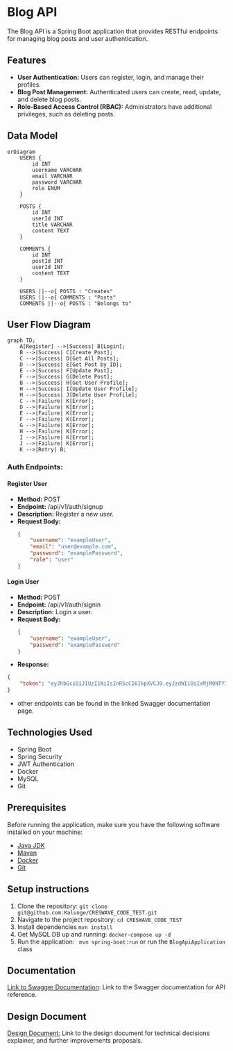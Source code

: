 # Blog API
The Blog API is a Spring Boot application that provides RESTful endpoints for managing blog posts and user authentication.

## Features
* **User Authentication:** Users can register, login, and manage their profiles.
* **Blog Post Management:** Authenticated users can create, read, update, and delete blog posts.
* **Role-Based Access Control (RBAC):** Administrators have additional privileges, such as deleting posts.

## Data Model
```mermaid
erDiagram
    USERS {
        id INT
        username VARCHAR
        email VARCHAR
        password VARCHAR
        role ENUM
    }

    POSTS {
        id INT 
        userId INT 
        title VARCHAR
        content TEXT
    }

    COMMENTS {
        id INT 
        postId INT 
        userId INT 
        content TEXT
    }

    USERS ||--o{ POSTS : "Creates"
    USERS ||--o{ COMMENTS : "Posts"
    COMMENTS ||--o{ POSTS : "Belongs to"

```

## User Flow Diagram
```mermaid
graph TD;
    A[Register] -->|Success| B[Login];
    B -->|Success| C[Create Post];
    C -->|Success| D[Get All Posts];
    D -->|Success| E[Get Post by ID];
    E -->|Success| F[Update Post];
    F -->|Success| G[Delete Post];
    B -->|Success| H[Get User Profile];
    H -->|Success| I[Update User Profile];
    H -->|Success| J[Delete User Profile];
    C -->|Failure| K[Error];
    D -->|Failure| K[Error];
    E -->|Failure| K[Error];
    F -->|Failure| K[Error];
    G -->|Failure| K[Error];
    H -->|Failure| K[Error];
    I -->|Failure| K[Error];
    J -->|Failure| K[Error];
    K -->|Retry| B;

```
### Auth Endpoints:

#### Register User
- **Method:** POST
- **Endpoint:** /api/v1/auth/signup
- **Description:** Register a new user.
- **Request Body:**
  ```json
  {
      "username": "exampleUser",
      "email": "user@example.com",
      "password": "examplePassword",
      "role": "user"
  }

#### Login User
- **Method:** POST
- **Endpoint:** /api/v1/auth/signin
- **Description:** Login a  user.
- **Request Body:**
  ```json
  {
      "username": "exampleUser",
      "password": "examplePassword"
  }
- **Response:**
```json
{
    "token": "eyJhbGciOiJIUzI1NiIsInR5cCI6IkpXVCJ9.eyJzdWIiOiIxMjM0NTY3ODkwIiwibmFtZSI6IkpvaG4gRG9lIiwiaWF0IjoxNTE2MjM5MDIyfQ.SflKxwRJSMeKKF2QT4fwpMeJf36POk6yJV_adQssw5c"
}

```
- other endpoints can be found in the linked Swagger documentation page. 

## Technologies Used
- Spring Boot
- Spring Security
- JWT Authentication
- Docker
- MySQL
- Git

## Prerequisites
Before running the application, make sure you have the following software installed on your machine:
* [Java JDK](https://www.oracle.com/ke/java/technologies/downloads/)
* [Maven](https://maven.apache.org/install.html)
* [Docker](https://www.docker.com/)
* [Git](https://git-scm.com/)

## Setup instructions
1. Clone the repository: 
```git clone git@github.com:Kalunge/CRESWAVE_CODE_TEST.git```
2. Navigate to the project repository: 
```cd CRESWAVE_CODE_TEST```
3. Install dependencies
`mvn install`
4. Get MySQL DB up and running: 
```docker-compose up -d```
5. Run the application: 
``` mvn spring-boot:run``` or run  the `BlogApiApplication` class

## Documentation
[Link to Swagger Documentation](http://localhost:8080/swagger-ui/index.html): Link to the Swagger documentation for API reference.

## Design Document
[Design Document:](https://docs.google.com/document/d/1pEGVYG3KxskXQN3nRbLbn0y-HHZ75ZQx3lKTHuHbASY/edit?usp=sharing) Link to the design document for technical decisions explainer, and further improvements proposals.



